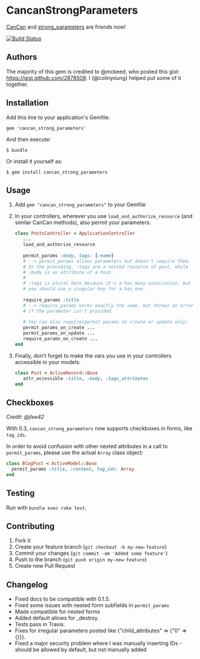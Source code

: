 # CancanStrongParameters

[CanCan](ryanb/cancan) and [strong_parameters](rails/strong_parameters) are friends now!

[![Build Status](https://secure.travis-ci.org/colinyoung/cancan_strong_parameters.png)](http://travis-ci.org/colinyoung/cancan_strong_parameters)

## Authors

The majority of this gem is credited to @mckeed, who posted this gist: https://gist.github.com/2878508. I (@colinyoung) helped put some of it together.

## Installation

Add this line to your application's Gemfile:

    gem 'cancan_strong_parameters'

And then execute:

    $ bundle

Or install it yourself as:

    $ gem install cancan_strong_parameters

## Usage

1. Add `gem "cancan_strong_parameters"` to your Gemfile
2. In your controllers, wherever you use `load_and_authorize_resource` (and similar CanCan methods), also permit your parameters:

   ```ruby
   class PostsController < ApplicationController
      ...
      load_and_authorize_resource
      
      permit_params :body, tags: [:name]
      # --> permit_params allows parameters but doesn't require them.
      # In the preceding, :tags are a nested resource of post, while
      # :body is an attribute of a Post.
      #
      # :tags is plural here because it's a has_many association, but
      # you should use a singular key for a has_one.
      
      require_params :title
      # --> require_params works exactly the same, but throws an error
      # if the parameter isn't provided.
      
      # You can also require/permit params on create or update only:
      permit_params_on_create ...
      permit_params_on_update ...
      require_params_on_create ...
   end
   ```
3. Finally, don't forget to make the vars you use in your controllers
   accessible in your models:
   
   ```ruby
   class Post < ActiveRecord::Base
      attr_accessible :title, :body, :tags_attributes
   end
   ```

## Checkboxes

_Credit: @jlee42_

With 0.3, `cancan_strong_parameters` now supports checkboxes in forms, like `tag_ids`.

In order to avoid confusion with other nested attributes in a call to `permit_params`, please use the actual `Array` class object:

```ruby
class BlogPost < ActiveModel::Base
  permit_params :title, :content, tag_ids: Array
end
```
        
## Testing

Run with `bundle exec rake test`.

## Contributing

1. Fork it
2. Create your feature branch (`git checkout -b my-new-feature`)
3. Commit your changes (`git commit -am 'Added some feature'`)
4. Push to the branch (`git push origin my-new-feature`)
5. Create new Pull Request

## Changelog

* Fixed docs to be compatible with 0.1.5.
* Fixed some issues with nested form subfields in `permit_params`
* Made compatible for nested forms
* Added default allows for _destroy.
* Tests pass in Travis.
* Fixes for irregular parameters posted like {"child_attributes" => {"0" => {}}}.
* Fixed a major security problem where I was manually inserting IDs - should be allowed by default, but not manually added